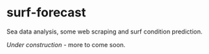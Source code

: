 <!--![GitHub stats](https://github-readme-stats.vercel.app/api?username=rchatru&count_private=true&show_icons=true)-->

# surf-forecast
Sea data analysis, some web scraping and surf condition prediction.

*Under construction* - more to come soon.
